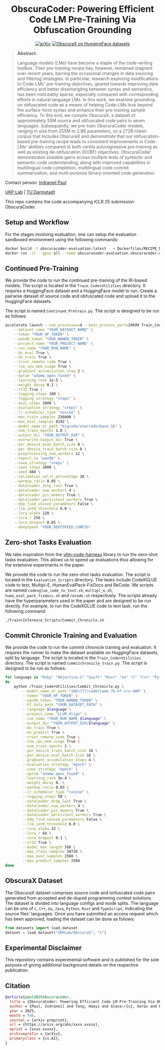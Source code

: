 <div align="center">

# ObscuraCoder: Powering Efficient Code LM Pre-Training Via Obfuscation Grounding

[![arXiv](https://img.shields.io/badge/arXiv-2403.03894-b31b1b.svg)](https://arxiv.org/abs/2403.03894)
[![ObscuraX on HuggingFace datasets](https://img.shields.io/badge/%F0%9F%A4%97%20Datasets-ObscuraX-yellow?style=flat)](https://huggingface.co/datasets/UKPLab/ObscuraX)

</div>

> **Abstract:**
>
> Language models (LMs) have become a staple of the code-writing toolbox. Their pre-training recipe has, however, remained stagnant over recent years, barring the occasional changes in data sourcing and filtering strategies. In particular, research exploring modifications to Code-LMs' pre-training objectives, geared towards improving data efficiency and better disentangling between syntax and semantics, has been noticeably sparse, especially compared with corresponding efforts in natural language LMs. In this work, we examine grounding on obfuscated code as a means of helping Code-LMs look beyond the surface-form syntax and enhance their pre-training sample efficiency. To this end, we compile ObscuraX, a dataset of approximately 55M source and obfuscated code pairs in seven languages. Subsequently, we pre-train ObscuraCoder models, ranging in size from 255M to 2.8B parameters, on a 272B-token corpus that includes ObscuraX and demonstrate that our obfuscation-based pre-training recipe leads to consistent improvements in Code-LMs' abilities compared to both vanilla autoregressive pre-training as well as existing de-obfuscation (DOBF) objectives. ObscuraCoder demonstrates sizeable gains across multiple tests of syntactic and semantic code understanding, along with improved capabilities in multilingual code completion, multilingual code commit summarization, and multi-purpose library-oriented code generation.
>
Contact person: [Indraneil Paul](mailto:indraneil.paul@tu-darmstadt.de)

[UKP Lab](https://www.ukp.tu-darmstadt.de/) | [TU Darmstadt](https://www.tu-darmstadt.de/
)

This repo contains the code accompanying ICLR 25 submission ObscuraCoder.

## Setup and Workflow

For the stages involving evaluation, one can setup the evaluation sandboxed environment using the following commands:
>
```bash
docker build -t obscuracoder-evaluation:latest - < Dockerfiles/RECIPE_NAME.Dockerfile
docker run -it --gpus all --name obscuracoder-evaluation obscuracoder-evaluation:latest
```
>
>
## Continued Pre-Training

We provide the code to run the continued pre-training of the IR-based models. The script is located in the `Train_Code+Utilities` directory. It requires a HuggingFace dataset and a HuggingFace model to run. Create a pairwise dataset of source code and obfuscated code and upload it to the HuggingFace datasets.
>
The script is named `Continued_Pretrain.py`. The script is designed to be run as follows:
>
```bash
accelerate launch --num_processes=4 --main_process_port=29699 Train_Code+Utilities/Continued_Pretrain.py \
    --dataset_name "YOUR_DATASET_NAME" \
    --token "YOUR_HF_TOKEN" \
    --wandb_token "YOUR_WANDB_TOKEN" \
    --project_name "YOUR_PROJECT_NAME" \
    --run_name "YOUR_RUN_NAME" \
    --do_eval True \
    --do_train True \
    --trust_remote_code True \
    --low_cpu_mem_usage True \
    --gradient_accumulation_step 2 \
    --optim "adamw_apex_fused" \
    --learning_rate 1e-5 \
    --weight_decay 0.1 \
    --tf32 True \
    --logging_steps 100 \
    --logging_strategy "steps" \
    --eval_steps 1000 \
    --evaluation_strategy "steps" \
    --lr_scheduler_type "cosine" \
    --max_train_samples 256000 \
    --max_eval_samples 8192 \
    --model_name_or_path "bigcode/starcoderbase-1b" \
    --num_train_epochs 1.0 \
    --output_dir "YOUR_OUTPUT_DIR" \
    --overwrite_output_dir True \
    --per_device_eval_batch_size 8 \
    --per_device_train_batch_size 8 \
    --preprocessing_num_workers 12 \
    --report_to "wandb" \
    --save_strategy "steps" \
    --save_steps 1000 \
    --seed 484 \
    --validation_split_percentage 10 \
    --warmup_ratio 0.05 \
    --dataloader_drop_last True \
    --dataloader_num_workers 4 \
    --dataloader_pin_memory True \
    --dataloader_persistent_workers True \
    --ddp_find_unused_parameters False \
    --llm_int8_threshold 6.0 \
    --lora_alpha 128 \
    --lora_r 256 \
    --lora_dropout 0.05 \
    --deepspeed "YOUR_DEEPSPEED_CONFIG"
```
>
>
## Zero-shot Tasks Evaluation

We take inspiration from the [vllm-code-harness](https://github.com/iNeil77/vllm-code-harness) library to run the zero-shot tasks evaluation. This allows us to speed up evaluations thus allowing for the extensive experiments in the paper.
>
We provide the code to run the zero-shot tasks evaluation. The script is located in the `Evaluation_Scripts` directory. The tasks include CodeXGLUE code to text, Multipl-E, HumanEvalPack-FixDocs and ReCode. We scripts are named `codexglue_code_to_text.sh`, `multipl_e.sh`, `huma_eval_pack_fixdocs.sh` and `recode.sh` respectively. The scripts already have the hyperparameters used in the paper and are designed to be run directly. For example, to run the CodeXGLUE code to text task, run the following command:
>
```bash
./Train+Inference_Scripts/Commit_Chronicle.sh
```
>
>
## Commit Chronicle Training and Evaluation

We provide the code to run the commit chronicle training and evaluation. It requires the runner to make the dataset available on HuggingFace datasets, split by language. The script is located in the `Train_Code+Utilities` directory. The script is named `commitchronicle_train.py`. The script is designed to be run as follows:
>
```bash
for language in "Ruby" "Objective-C" "Swift" "Rust" "Go" "C" "C++" "Python"
do
    python /Train_Code+Utilities/Commit_Chronicle.py \
        --model_name_or_path "iNeil77/codellama-7b-hf-irv-400" \
        --token "YOUR_HF_TOKEN" \
        --wandb_token "TOUR_WANDB_TOKEN" \
        --hf_data_path "YOUR_DATASET_PATH" \
        --language $language \
        --project_name "LLVM_Align" \
        --run_name "YOUR_RUN_NAME_$language" \
        --output_dir "YOUR_OUTPUT_DIR/$language" \
        --do_train True \
        --do_predict True \
        --trust_remote_code True \
        --low_cpu_mem_usage True \
        --num_train_epochs 2 \
        --per_device_train_batch_size 16 \
        --per_device_eval_batch_size 16 \
        --gradient_accumulation_steps 4 \
        --evaluation_strategy "epoch" \
        --save_strategy "epoch" \
        --optim "adamw_apex_fused" \
        --learning_rate 3e-4 \
        --weight_decay 0. \
        --warmup_ratio 0.03 \
        --lr_scheduler_type "cosine" \
        --logging_steps 50 \
        --dataloader_drop_last True \
        --dataloader_num_workers 4 \
        --dataloader_pin_memory True \
        --dataloader_persistent_workers True \
        --ddp_find_unused_parameters False \
        --llm_int8_threshold 6.0 \
        --lora_alpha 32 \
        --lora_r 64 \
        --lora_dropout 0.1 \
        --tf32 True \
        --model_max_length 768 \
        --max_train_samples 30720 \
        --max_eval_samples 2560 \
        --max_predict_samples 2560
done
```
>
>
## ObscuraX Dataset
>
The ObscuraX dataset comprises source code and onfuscated code pairs generated from accepted and de-duped programming contest solutions. The dataset is divided into language configs and mode splits. The language can be one of `C`, `C++`, `Go`, `Java`, `Python`, `Rust` and `TypeScript`, indicating the source files' languages. Once you have submitted an access request which has been approved, loading the dataset can be done as follows:
>
```python
from datasets import load_dataset
dataset = load_dataset("UKPLab/ObscuraX", "C")
```
>
>
## Experimental Disclaimer

This repository contains experimental software and is published for the sole purpose of giving additional background details on the respective publication.
>
>
## Citation

```bib
@article{paul2025obscuracoder,
  title = {ObscuraCoder: Powering Efficient Code LM Pre-Training Via Obfuscation Grounding},
  author = {Paul, Indraneil and Yang, Haoyi and Glava\v{s}, Goran and Kersting, Kristian and Gurevych, Iryna},
  year = 2025,
  month = feb,
  journal = {arXiv preprint},
  url = {https://arxiv.org/abs/xxxx.xxxxx},
  eprint = {xxxx.xxxxx},
  archiveprefix = {arXiv},
  primaryclass = {cs.AI},
}
```
